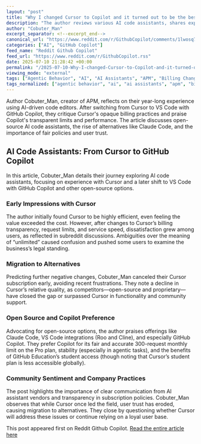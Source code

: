 ```yaml
---
layout: "post"
title: "Why I changed Cursor to Copilot and it turned out to be the best choice"
description: "The author reviews various AI code assistants, shares experiences with Cursor's billing changes, and explains their preference for Github Copilot and open-source alternatives."
author: "Cobuter_Man"
excerpt_separator: <!--excerpt_end-->
canonical_url: "https://www.reddit.com/r/GithubCopilot/comments/1lwosq7/why_i_changed_cursor_to_copilot_and_it_turned_out/"
categories: ["AI", "GitHub Copilot"]
feed_name: "Reddit Github Copilot"
feed_url: "https://www.reddit.com/r/GithubCopilot.rss"
date: 2025-07-10 21:28:42 +00:00
permalink: "/2025-07-10-Why-I-changed-Cursor-to-Copilot-and-it-turned-out-to-be-the-best-choice.html"
viewing_mode: "external"
tags: ["Agentic Behavior", "AI", "AI Assistants", "APM", "Billing Changes", "Claude Code", "Community", "Copilot Pro", "Cursor", "Developer Tools", "GitHub Copilot", "LLM", "Open Source", "Request Limits", "Student Subscriptions", "VS Code"]
tags_normalized: ["agentic behavior", "ai", "ai assistants", "apm", "billing changes", "claude code", "community", "copilot pro", "cursor", "developer tools", "github copilot", "llm", "open source", "request limits", "student subscriptions", "vs code"]
---
```


Author Cobuter_Man, creator of APM, reflects on their year-long experience using AI-driven code editors. After switching from Cursor to VS Code with GitHub Copilot, they critique Cursor's opaque billing practices and praise Copilot's transparent limits and performance. The article discusses open-source AI code assistants, the rise of alternatives like Claude Code, and the importance of fair policies and user trust.<!--excerpt_end-->

## AI Code Assistants: From Cursor to GitHub Copilot

In this article, Cobuter_Man details their journey exploring AI code assistants, focusing on experience with Cursor and a later shift to VS Code with GitHub Copilot and other open-source options.

### Early Impressions with Cursor

The author initially found Cursor to be highly efficient, even feeling the value exceeded the cost. However, after changes to Cursor’s billing transparency, request limits, and service speed, dissatisfaction grew among users, as reflected in subreddit discussions. Ambiguities over the meaning of “unlimited” caused confusion and pushed some users to examine the business’s legal standing.

### Migration to Alternatives

Predicting further negative changes, Cobuter_Man canceled their Cursor subscription early, avoiding recent frustrations. They note a decline in Cursor’s relative quality, as competitors—open-source and proprietary—have closed the gap or surpassed Cursor in functionality and community support.

### Open Source and Copilot Preference

Advocating for open-source options, the author praises offerings like Claude Code, VS Code integrations (Roo and Cline), and especially GitHub Copilot. They prefer Copilot for its fair and accurate 300-request monthly limit on the Pro plan, stability (especially in agentic tasks), and the benefits of GitHub Education’s student access (though noting that Cursor’s student plan is less accessible globally).

### Community Sentiment and Company Practices

The post highlights the importance of clear communication from AI assistant vendors and transparency in subscription policies. Cobuter_Man observes that while Cursor once led the field, user trust has eroded, causing migration to alternatives. They close by questioning whether Cursor will address these issues or continue relying on a loyal user base.

This post appeared first on Reddit Github Copilot. [Read the entire article here](https://www.reddit.com/r/GithubCopilot/comments/1lwosq7/why_i_changed_cursor_to_copilot_and_it_turned_out/)
